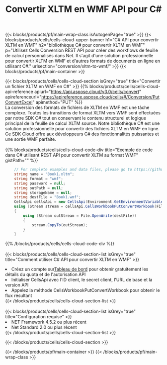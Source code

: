 ﻿---
title:  Convertir XLTM en WMF API pour C#
description:  Utiliser Aspose.Cells Cloud SDK pour C# pour convertir le fichier au format XLTM en fichier au format WMF.
url: /fr/net/conversion/xltm-to-wmf/
---
{{< blocks/products/pf/main-wrap-class isAutogenPage="true" >}}
{{< blocks/products/cells/cells-cloud-upper-banner h1="C# API pour convertir XLTM en WMF" h2="bibliothèque C# pour convertir XLTM en WMF" p="Utilisez Cells Conversion REST API pour créer des workflows de feuille de calcul personnalisés dans Net. Il s\'agit d\'une solution professionnelle pour convertir XLTM en WMF et d\'autres formats de documents en ligne en utilisant C#." urlsection="conversion/xltm-to-wmf/" >}}
{{< blocks/products/pf/main-container >}}

{{< blocks/products/cells/cells-cloud-section isGrey="true" title="Convertir un fichier XLTM en WMF en C#" >}}
{{% blocks/products/cells/cells-cloud-api-reference apiurl="https://api.aspose.cloud/v3.0/cells/convert" apireferenceurl="https://apireference.aspose.cloud/cells/#/Conversion/PutConvertExcel" apimethod="PUT" %}}
<br/>
La conversion des formats de fichiers de XLTM en WMF est une tâche complexe. Toutes les transitions de format XLTM vers WMF sont effectuées par notre SDK C# tout en conservant le contenu structurel et logique principal de la feuille de calcul XLTM source. Notre bibliothèque C# est une solution professionnelle pour convertir des fichiers XLTM en WMF en ligne. Ce SDK Cloud offre aux développeurs C# des fonctionnalités puissantes et une sortie WMF parfaite.
<br/>
<br/>
{{% blocks/products/cells/cells-cloud-code-div title="Exemple de code dans C# utilisant REST API pour convertir XLTM au format WMF" gistPath="" %}}
 
```cs
    // For complete examples and data files, please go to https://github.com/aspose-cells-cloud/aspose-cells-cloud-dotnet/
    string name = "Book1.xltm";
    string format = "wmf";
    string password = null;
    string outPath = null;
    string storageName = null;
    string destFile = "Book1.wmf";
    CellsApi cellsApi = new CellsApi(Environment.GetEnvironmentVariable("ProductClientId"), Environment.GetEnvironmentVariable("ProductClientSecret"));
    using (Stream stream = cellsApi.CellsWorkbookPutConvertWorkbook(File.OpenRead(name), format, password, outPath, storageName))
    {
        using (Stream outStream = File.OpenWrite(destFile))
        {
            stream.CopyTo(outStream);
        }
    }
```
 
{{% /blocks/products/cells/cells-cloud-code-div %}}
<br/>
<br/>
{{< blocks/products/cells/cells-cloud-section-list isGrey="true" title="Comment utiliser C# API pour convertir XLTM en WMF" >}}
<li> Créez un compte sur<a href="https://dashboard.aspose.cloud/">Tableau de bord</a> pour obtenir gratuitement les détails du quota et de l'autorisation API</li>
<li>Initialiser CellsApi avec l'ID client, le secret client, l'URL de base et la version API</li>
<li>Appelez la méthode CellsWorkbookPutConvertWorkbook pour obtenir le flux résultant</li>
{{< /blocks/products/cells/cells-cloud-section-list >}}
<br/>
<br/>
{{< blocks/products/cells/cells-cloud-section-list isGrey="true" title="Configuration requise" >}}
<li>NET Framework 4.5.2 ou plus récent</li>
<li>Net Standard 2.0 ou plus récent</li>
{{< /blocks/products/cells/cells-cloud-section-list >}}

{{< /blocks/products/cells/cells-cloud-section >}}

{{< /blocks/products/pf/main-container >}}
{{< /blocks/products/pf/main-wrap-class >}}
